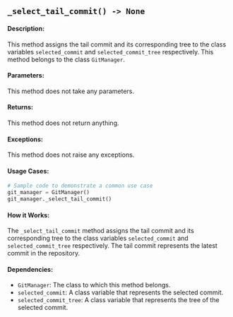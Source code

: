 ## `_select_tail_commit() -> None`

#### Description:
This method assigns the tail commit and its corresponding tree to the class variables `selected_commit` and `selected_commit_tree` respectively. This method belongs to the class `GitManager`.

#### Parameters:
This method does not take any parameters.

#### Returns:
This method does not return anything.

#### Exceptions:
This method does not raise any exceptions.

#### Usage Cases:

```python
# Sample code to demonstrate a common use case
git_manager = GitManager()
git_manager._select_tail_commit()
```

#### How it Works:
The `_select_tail_commit` method assigns the tail commit and its corresponding tree to the class variables `selected_commit` and `selected_commit_tree` respectively. The tail commit represents the latest commit in the repository.

#### Dependencies:
- `GitManager`: The class to which this method belongs.
- `selected_commit`: A class variable that represents the selected commit.
- `selected_commit_tree`: A class variable that represents the tree of the selected commit.